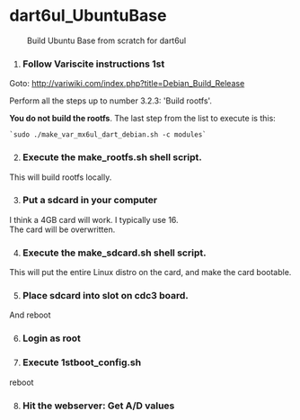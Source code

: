 
# dart6ul_UbuntuBase
 &nbsp; &nbsp; &nbsp; &nbsp; Build Ubuntu Base from scratch for dart6ul

1. ### Follow Variscite instructions 1st

Goto: http://variwiki.com/index.php?title=Debian_Build_Release

Perform all the steps up to number 3.2.3: 'Build rootfs'.

**You do not build the rootfs**.   The last step from the list to execute is this:

    `sudo ./make_var_mx6ul_dart_debian.sh -c modules`

2. ### Execute the make_rootfs.sh shell script.

This will build rootfs locally.

3. ### Put a sdcard in your computer

I think a 4GB card will work.  I typically use 16.<br>
The card will be overwritten.

4. ### Execute the make_sdcard.sh shell script.

This will put the entire Linux distro on the card, and make the card bootable.

5. ### Place sdcard into slot on cdc3 board.

And reboot

6. ### Login as root

7. ### Execute 1stboot_config.sh

reboot

8. ### Hit the webserver:  Get A/D values
